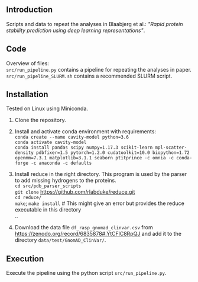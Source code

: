 ## Introduction
Scripts and data to repeat the analyses in Blaabjerg et al.: 
*"Rapid protein stability prediction using deep learning representations"*.

## Code
Overview of files:<br>
`src/run_pipeline.py` contains a pipeline for repeating the analyses in paper.<br/>
`src/run_pipeline_SLURM.sh` contains a recommended SLURM script.<br/>

## Installation
Tested on Linux using Miniconda.

1. Clone the repository.

2. Install and activate conda environment with requirements:<br> 
`conda create --name cavity-model python=3.6`<br>
`conda activate cavity-model`<br>
`conda install pandas scipy numpy=1.17.3 scikit-learn mpl-scatter-density pdbfixer=1.5 pytorch=1.2.0 cudatoolkit=10.0 biopython=1.72 openmm=7.3.1 matplotlib=3.1.1 seaborn ptitprince -c omnia -c conda-forge -c anaconda -c defaults`

3. Install reduce in the right directory. This program is used by the parser to add missing hydrogens to the proteins.<br/>
`cd src/pdb_parser_scripts`<br/>
`git clone` https://github.com/rlabduke/reduce.git <br/>
`cd reduce/`<br/>
`make`; `make install` # This might give an error but provides the reduce executable in this directory<br/>..

4. Download the data file `df_rasp_gnomad_clinvar.csv` from https://zenodo.org/record/6835878#.YtCFlC8RpQJ and add it to the directory `data/test/GnomAD_ClinVar/`.

## Execution
Execute the pipeline using the python script `src/run_pipeline.py`.
